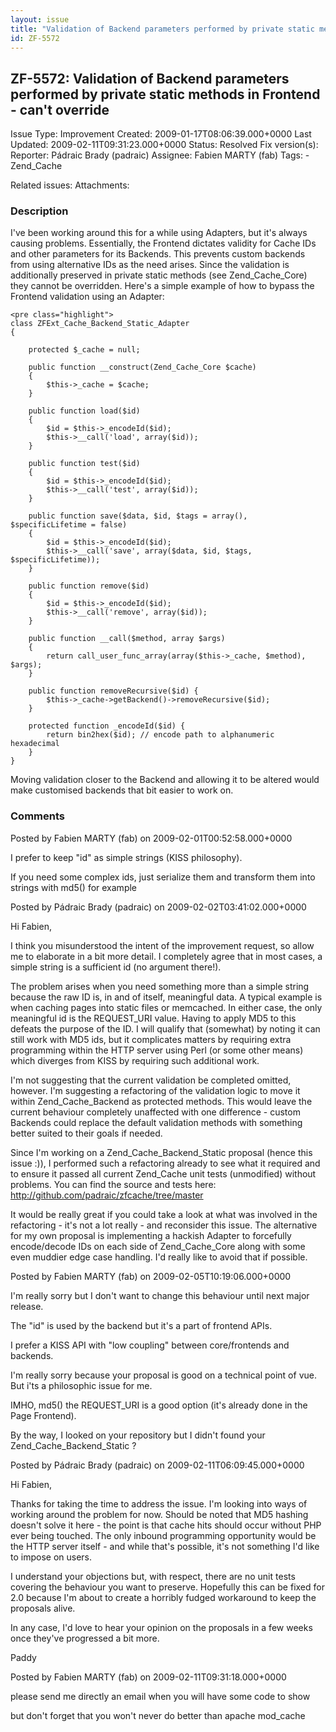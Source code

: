 ```yaml
---
layout: issue
title: "Validation of Backend parameters performed by private static methods in Frontend - can't override"
id: ZF-5572
---
```


ZF-5572: Validation of Backend parameters performed by private static methods in Frontend - can't override
----------------------------------------------------------------------------------------------------------

 Issue Type: Improvement Created: 2009-01-17T08:06:39.000+0000 Last Updated: 2009-02-11T09:31:23.000+0000 Status: Resolved Fix version(s): 
 Reporter:  Pádraic Brady (padraic)  Assignee:  Fabien MARTY (fab)  Tags: - Zend\_Cache
 
 Related issues: 
 Attachments: 
### Description

I've been working around this for a while using Adapters, but it's always causing problems. Essentially, the Frontend dictates validity for Cache IDs and other parameters for its Backends. This prevents custom backends from using alternative IDs as the need arises. Since the validation is additionally preserved in private static methods (see Zend\_Cache\_Core) they cannot be overridden. Here's a simple example of how to bypass the Frontend validation using an Adapter:

 
    <pre class="highlight"> 
    class ZFExt_Cache_Backend_Static_Adapter
    {
    
        protected $_cache = null;
    
        public function __construct(Zend_Cache_Core $cache)
        {
            $this->_cache = $cache;
        }
    
        public function load($id)
        {
            $id = $this->_encodeId($id);
            $this->__call('load', array($id));
        }
    
        public function test($id)
        {
            $id = $this->_encodeId($id);
            $this->__call('test', array($id));
        }
    
        public function save($data, $id, $tags = array(), $specificLifetime = false)
        {
            $id = $this->_encodeId($id);
            $this->__call('save', array($data, $id, $tags, $specificLifetime));
        }
    
        public function remove($id)
        {
            $id = $this->_encodeId($id);
            $this->__call('remove', array($id));
        }
    
        public function __call($method, array $args)
        {
            return call_user_func_array(array($this->_cache, $method), $args);
        }
    
        public function removeRecursive($id) {
            $this->_cache->getBackend()->removeRecursive($id);
        }
    
        protected function _encodeId($id) {
            return bin2hex($id); // encode path to alphanumeric hexadecimal
        }
    }


Moving validation closer to the Backend and allowing it to be altered would make customised backends that bit easier to work on.

 

 

### Comments

Posted by Fabien MARTY (fab) on 2009-02-01T00:52:58.000+0000

I prefer to keep "id" as simple strings (KISS philosophy).

If you need some complex ids, just serialize them and transform them into strings with md5() for example

 

 

Posted by Pádraic Brady (padraic) on 2009-02-02T03:41:02.000+0000

Hi Fabien,

I think you misunderstood the intent of the improvement request, so allow me to elaborate in a bit more detail. I completely agree that in most cases, a simple string is a sufficient id (no argument there!).

The problem arises when you need something more than a simple string because the raw ID is, in and of itself, meaningful data. A typical example is when caching pages into static files or memcached. In either case, the only meaningful id is the REQUEST\_URI value. Having to apply MD5 to this defeats the purpose of the ID. I will qualify that (somewhat) by noting it can still work with MD5 ids, but it complicates matters by requiring extra programming within the HTTP server using Perl (or some other means) which diverges from KISS by requiring such additional work.

I'm not suggesting that the current validation be completed omitted, however. I'm suggesting a refactoring of the validation logic to move it within Zend\_Cache\_Backend as protected methods. This would leave the current behaviour completely unaffected with one difference - custom Backends could replace the default validation methods with something better suited to their goals if needed.

Since I'm working on a Zend\_Cache\_Backend\_Static proposal (hence this issue :)), I performed such a refactoring already to see what it required and to ensure it passed all current Zend\_Cache unit tests (unmodified) without problems. You can find the source and tests here: <http://github.com/padraic/zfcache/tree/master>

It would be really great if you could take a look at what was involved in the refactoring - it's not a lot really - and reconsider this issue. The alternative for my own proposal is implementing a hackish Adapter to forcefully encode/decode IDs on each side of Zend\_Cache\_Core along with some even muddier edge case handling. I'd really like to avoid that if possible.

 

 

Posted by Fabien MARTY (fab) on 2009-02-05T10:19:06.000+0000

I'm really sorry but I don't want to change this behaviour until next major release.

The "id" is used by the backend but it's a part of frontend APIs.

I prefer a KISS API with "low coupling" between core/frontends and backends.

I'm really sorry because your proposal is good on a technical point of vue. But i'ts a philosophic issue for me.

IMHO, md5() the REQUEST\_URI is a good option (it's already done in the Page Frontend).

By the way, I looked on your repository but I didn't found your Zend\_Cache\_Backend\_Static ?

 

 

Posted by Pádraic Brady (padraic) on 2009-02-11T06:09:45.000+0000

Hi Fabien,

Thanks for taking the time to address the issue. I'm looking into ways of working around the problem for now. Should be noted that MD5 hashing doesn't solve it here - the point is that cache hits should occur without PHP ever being touched. The only inbound programming opportunity would be the HTTP server itself - and while that's possible, it's not something I'd like to impose on users.

I understand your objections but, with respect, there are no unit tests covering the behaviour you want to preserve. Hopefully this can be fixed for 2.0 because I'm about to create a horribly fudged workaround to keep the proposals alive.

In any case, I'd love to hear your opinion on the proposals in a few weeks once they've progressed a bit more.

Paddy

 

 

Posted by Fabien MARTY (fab) on 2009-02-11T09:31:18.000+0000

please send me directly an email when you will have some code to show

but don't forget that you won't never do better than apache mod\_cache

 

 